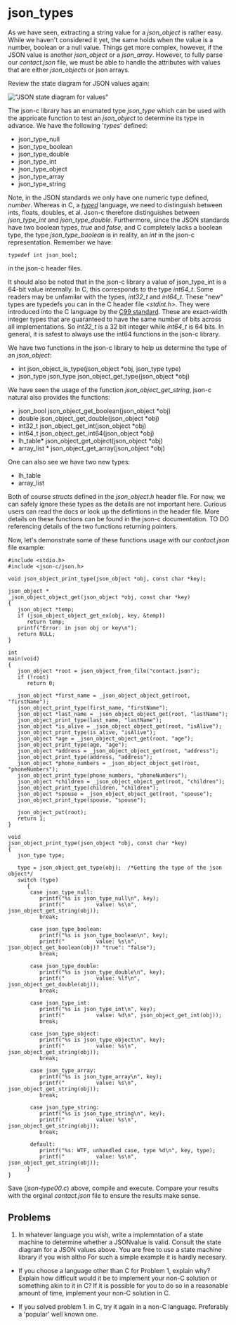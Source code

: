 # json_types

As we have seen, extracting a string value for a _*json\_object*_ is rather easy. While we haven't considered it yet, the same holds when the value is a number, boolean or a null value. Things get more complex, however, if the JSON value is another _*json_object*_ or a _*json_array*_. However, to fully parse our _*contact.json*_ file, we must be able to handle the attributes with values that are either _*json_objects*_ or json arrays.

Review the state diagram for JSON values again:

!["JSON state diagram for values"](https://github.com/rbtylee/tutorial-jsonc/blob/master/Images/value.png)

The json-c library has an enumated type _*json\_type*_ which can be used with the apprioate function to test an _*json_object*_ to determine its type in advance. We have the following '_types_' defined:

- json_type_null
- json_type_boolean
- json_type_double
- json_type_int
- json_type_object
- json_type_array
- json_type_string

Note, in the JSON standards we only have one numeric type defined, _number_. Whereas in C, a [_typed_](https://en.wikipedia.org/wiki/Strong_and_weak_typing) language, we need to distinguish between ints, floats, doubles, et al. Json-c therefore distinguishes between _*json_type_int*_ and _*json_type_double*_. Furthermore, since the JSON standards have two boolean types, _true_ and _false_, and C completely lacks a boolean type, the type _*json_type_boolean*_ is in reality, an *int* in the json-c representation. Remember we have:

```
typedef int json_bool;
```

in the json-c header files.

It should also be noted that in the json-c library a value of json_type_int is a 64-bit value internally. In C, this corresponds to the type *int64\_t*. Some readers may be unfamilar with the types, *int32\_t* and *int64\_t*. These "new" types are typedefs you can in the C header file *<stdint.h>*. They were introduced into the C language by the [C99 standard](https://en.wikipedia.org/wiki/C99). These are exact-width integer types that are guaranteed to have the same number of bits across all implementations. So *int32\_t* is a 32 bit integer while *int64\_t* is 64 bits. In general, it is safest to always use the int64 functions in the json-c library.

We have two functions in the json-c library to help us determine the type of an _*json_object*_:

- int json_object_is_type(json_object \*obj, json_type type)
- json_type json_type json_object_get_type(json_object \*obj)

We have seen the usage of the function _*json_object_get_string*_, json-c natural also provides the functions:

- json_bool     json_object_get_boolean(json_object *obj)
- double        json_object_get_double(json_object *obj)
- int32_t       json_object_get_int(json_object *obj)
- int64_t       json_object_get_int64(json_object *obj)
- lh_table*     json_object_get_object(json_object *obj)
- array_list *  json_object_get_array(json_object *obj)

One can also see we have two new types:

- lh_table
- array_list

Both of course *structs* defined in the _*json_object.h*_ header file. For now, we can safely ignore these types as the details are not important here. Curious users can read the docs or look up the defintions in the header file. More details on these functions can be found in the json-c documentation. TO DO referencing details of the two functions returning pointers.

Now, let's demonstrate some of these functions usage with our _*contact.json*_ file example:

```
#include <stdio.h>
#include <json-c/json.h>

void json_object_print_type(json_object *obj, const char *key);

json_object *
_json_object_object_get(json_object *obj, const char *key)
{
   json_object *temp;
   if (json_object_object_get_ex(obj, key, &temp))
      return temp;
   printf("Error: in json obj or key\n");
   return NULL;
}

int
main(void)
{
   json_object *root = json_object_from_file("contact.json");
   if (!root)
      return 0;

   json_object *first_name = _json_object_object_get(root, "firstName");
   json_object_print_type(first_name, "firstName");
   json_object *last_name = _json_object_object_get(root, "lastName");
   json_object_print_type(last_name, "lastName");
   json_object *is_alive = _json_object_object_get(root, "isAlive");
   json_object_print_type(is_alive, "isAlive");
   json_object *age = _json_object_object_get(root, "age");
   json_object_print_type(age, "age");
   json_object *address = _json_object_object_get(root, "address");
   json_object_print_type(address, "address");
   json_object *phone_numbers = _json_object_object_get(root, "phoneNumbers");
   json_object_print_type(phone_numbers, "phoneNumbers");
   json_object *children = _json_object_object_get(root, "children");
   json_object_print_type(children, "children");
   json_object *spouse = _json_object_object_get(root, "spouse");
   json_object_print_type(spouse, "spouse");

   json_object_put(root);
   return 1;
}

void
json_object_print_type(json_object *obj, const char *key)
{
   json_type type;

   type = json_object_get_type(obj);  /*Getting the type of the json object*/
   switch (type)
      {
       case json_type_null:
          printf("%s is json_type_null\n", key);
          printf("          value: %s\n", json_object_get_string(obj));
          break;

       case json_type_boolean:
          printf("%s is json_type_boolean\n", key);
          printf("          value: %s\n", json_object_get_boolean(obj)? "true": "false");
          break;

       case json_type_double:
          printf("%s is json_type_double\n", key);
          printf("          value: %lf\n", json_object_get_double(obj));
          break;

       case json_type_int:
          printf("%s is json_type_int\n", key);
          printf("          value: %d\n", json_object_get_int(obj));
          break;

       case json_type_object:
          printf("%s is json_type_object\n", key);
          printf("          value: %s\n", json_object_get_string(obj));
          break;

       case json_type_array:
          printf("%s is json_type_array\n", key);
          printf("          value: %s\n", json_object_get_string(obj));
          break;

       case json_type_string:
          printf("%s is json_type_string\n", key);
          printf("          value: %s\n", json_object_get_string(obj));
          break;

       default:
          printf("%s: WTF, unhandled case, type %d\n", key, type);
          printf("          value: %s\n", json_object_get_string(obj));
      }
}

```

Save (_*json-type00.c*_) above, compile and execute. Compare your results with the orginal _*contact.json*_ file to ensure the results make sense.

## Problems

1. In whatever language you wish, write a implemntation of a state machine to determine whether a JSONvalue is valid. Consult the state diagram for a JSON values above. You are free to use a state machine library if you wish altho For such a simple example it is hardly necesary.

- If you choose a language other than C for Problem 1, explain why? Explain how difficult would it be to implement your non-C solution or something akin to it in C? If it is possible for you to do so in a reasonable amount of time, implement your non-C solution in C.

- If you solved problem 1. in C, try it again in a non-C language. Preferably a 'popular' well known one. 

